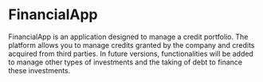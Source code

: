 # FinancialApp
FinancialApp is an application designed to manage a credit portfolio. The platform allows you to manage credits granted by the company and credits acquired from third parties. In future versions, functionalities will be added to manage other types of investments and the taking of debt to finance these investments.
